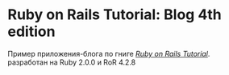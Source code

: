 Ruby on Rails Tutorial: Blog 4th edition
======

Пример приложения-блога по гниге [*Ruby on Rails Tutorial*](http://railstutorial.org/).  
разработан на Ruby 2.0.0 и RoR 4.2.8

